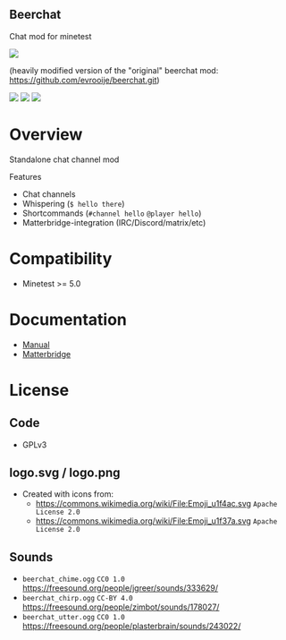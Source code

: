 Beerchat
-----------------

Chat mod for minetest

![](logo.png)

(heavily modified version of the "original" beerchat mod: https://github.com/evrooije/beerchat.git)

![](https://github.com/mt-mods/beerchat/workflows/luacheck/badge.svg)
![](https://github.com/mt-mods/beerchat/workflows/mineunit/badge.svg)
![](https://byob.yarr.is/mt-mods/beerchat/coverage)

# Overview

Standalone chat channel mod

Features
* Chat channels
* Whispering (`$ hello there`)
* Shortcommands (`#channel hello` `@player hello`)
* Matterbridge-integration (IRC/Discord/matrix/etc)

# Compatibility

* Minetest >= 5.0

# Documentation

* [Manual](./doc/manual.md)
* [Matterbridge](./doc/matterbridge.md)

# License

## Code

* GPLv3

## logo.svg / logo.png

* Created with icons from:
  * https://commons.wikimedia.org/wiki/File:Emoji_u1f4ac.svg `Apache License 2.0`
  * https://commons.wikimedia.org/wiki/File:Emoji_u1f37a.svg `Apache License 2.0`

## Sounds

* `beerchat_chime.ogg` `CC0 1.0` https://freesound.org/people/jgreer/sounds/333629/
* `beerchat_chirp.ogg` `CC-BY 4.0` https://freesound.org/people/zimbot/sounds/178027/
* `beerchat_utter.ogg` `CC0 1.0` https://freesound.org/people/plasterbrain/sounds/243022/
